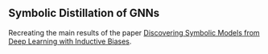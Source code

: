 ## Symbolic Distillation of GNNs

Recreating the main results of the paper [Discovering Symbolic Models from Deep Learning with Inductive Biases](https://arxiv.org/abs/2006.11287). 